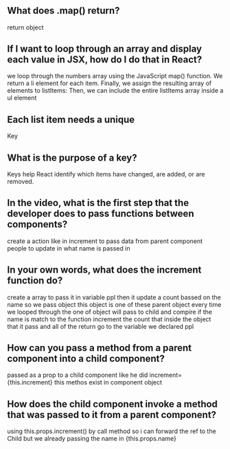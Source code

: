 #

## What does .map() return?
return object
## If I want to loop through an array and display each value in JSX, how do I do that in React?
we loop through the numbers array using the JavaScript map() function. We return a li element for each item.
Finally, we assign the resulting array of elements to listItems:
Then, we can include the entire listItems array inside a ul element
## Each list item needs a unique
Key
## What is the purpose of a key?
Keys help React identify which items have changed, are added, or are removed.


##  In the video, what is the first step that the developer does to pass functions between components?
create a action like in increment to pass data from parent component people to update in what name is passed in
## In your own words, what does the increment function do?
create a array to pass it in variable ppl then it update a count bassed on the name 
so we pass object this object is one of these parent object 
every time we looped through the one of object will pass to child and compire if the name is match to
the function increment the count that inside the object that it pass 
and all of the return go to the variable we declared ppl
## How can you pass a method from a parent component into a child component?
passed as a prop to a child component
like he did increment={this.increment}
this methos exist in component object 
## How does the child component invoke a method that was passed to it from a parent component?
using this.props.increment()  by call method so i can forward the ref to the Child
but we already passing the name in {this.props.name}

